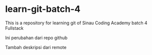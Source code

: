 # learn-git-batch-4

This is a repository for learning git of Sinau Coding Academy batch 4 Fullstack

Ini perubahan dari repo github

Tambah deskripsi dari remote

